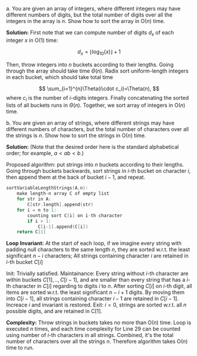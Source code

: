 a. You are given an array of integers, where different integers may have different numbers of digits, but the total number of digits over all the integers in the array is $n$. Show how to sort the array in $\text{O}(n)$ time.

**Solution:**
First note that we can compute number of digits $d_x$ of each integer $x$ in $\text{O}(1)$ time:

$$
d_x = \lfloor \log_{10}(x)\rfloor+1
$$

Then, throw integers into $n$ buckets according to their lengths. Going through the array should take time $\Theta(n)$.
Radix sort uniform-length integers in each bucket, which should take total time

$$
\sum_{i=1}^{n}\Theta(i\cdot c_i)=\Theta(n),
$$
where $c_i$ is the number of $i$-digits integers.
Finally concatenating the sorted lists of all buckets runs in $\Theta(n)$.
Together, we sort array of integers in $\text{O}(n)$ time.

b.
You are given an array of strings, where different strings may have different numbers of characters, but the total number of characters over all the strings is $n$. Show how to sort the strings in $\text{O}(n)$ time.

**Solution:**
(Note that the desired order here is the standard alphabetical order; for example, $a < ab < b$.)

Proposed algorithm: put strings into $n$ buckets according to their lengths. Going through buckets backwards, sort strings in $i$-th bucket on character $i$, then append them at the back of bucket $i-1$, and repeat.

```C++
sortVariableLengthStrings(A,n):
    make length-n array C of empty list
    for str in A:
        C[str.length].append(str)
    for i = n to 1:
        counting sort C[i] on i-th character
        if i > 1:
            C[i-1].append(C[i])
    return C[1]
```
**Loop Invariant:**
At the start of each loop, if we imagine every string with padding null characters to the same length $n$, they are sorted w.r.t. the least significant $n-i$ characters;
All strings containing character $i$ are retained in $i$-th bucket $C[i]$

Init: Trivially satisfied.
Maintainance: Every string without $i$-th character are within buckets $C[1],..,C[i-1]$, and are smaller than every string that has a $i$-th character in $C[i]$ regarding to digits $i$ to $n$. After sorting $C[i]$ on $i$-th digit, all items are sorted w.r.t. the least significant $n-i+1$ digits. By moving them into $C[i-1]$, all strings containing character $i-1$ are retained in $C[i-1]$. Increace $i$ and invariant is restored.
Exit: $i=0$, strings are sorted w.r.t. all $n$ possible digits, and are retained in C[1].

**Complexity:**
Throw strings in buckets takes no more than $\text{O}(n)$ time. Loop is executed $n$ times, and each time complexity for Line 29 can be counted using number of $i$-th characters in all strings. Combined, it's the total number of characters over all the strings $n$. Therefore algorithm takes $\text{O}(n)$ time to run.